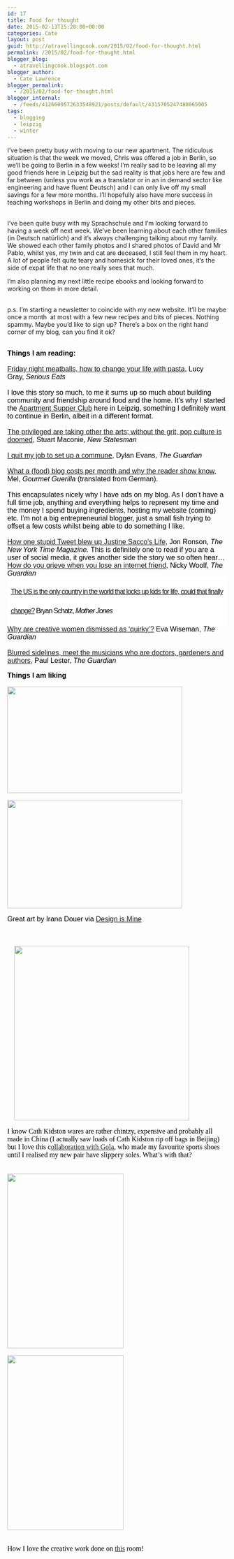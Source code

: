 ```yaml
---
id: 17
title: Food for thought
date: 2015-02-13T15:28:00+00:00
categories: Cate
layout: post
guid: http://atravellingcook.com/2015/02/food-for-thought.html
permalink: /2015/02/food-for-thought.html
blogger_blog:
  - atravellingcook.blogspot.com
blogger_author:
  - Cate Lawrence
blogger_permalink:
  - /2015/02/food-for-thought.html
blogger_internal:
  - /feeds/4126609572633548921/posts/default/4315705247480065905
tags:
  - blogging
  - leipzig
  - winter
---
```


  I&#8217;ve been pretty busy with moving to our new apartment. The ridiculous situation is that the week we moved, Chris was offered a job in Berlin, so we&#8217;ll be going to Berlin in a few weeks! I&#8217;m really sad to be leaving all my good friends here in Leipzig but the sad reality is that jobs here are few and far between (unless you work as a translator or in an in demand sector like engineering and have fluent Deutsch) and I can only live off my small savings for a few more months. I&#8217;ll hopefully also have more success in teaching workshops in Berlin and doing my other bits and pieces.







<b><br /> </b>I&#8217;ve been quite busy with my Sprachschule and I&#8217;m looking forward to having a week off next week. We&#8217;ve been learning about each other families (in Deutsch natürlich) and it&#8217;s always challenging talking about my family. We showed each other family photos and I shared photos of David and Mr Pablo, whilst yes, my twin and cat are deceased, I still feel them in my heart. A lot of people felt quite teary and homesick for their loved ones, it&#8217;s the side of expat life that no one really sees that much.

I&#8217;m also planning my next little recipe ebooks and looking forward to working on them in more detail. 
  
<br /> p.s. I&#8217;m starting a newsletter to coincide with my new website. It&#8217;ll be maybe once a month  at most with a few new recipes and bits of pieces. Nothing spammy. Maybe you&#8217;d like to sign up? There&#8217;s a box on the right hand corner of my blog, can you find it ok? 

<div style="margin-bottom: .0001pt; margin: 0cm;">
  <b><span style="color: black; font-family: Arial; font-size: 12.0pt;"><br /> Things I am reading:</b>


<div style="margin-bottom: .0001pt; margin: 0cm;">
  <span style="color: black; font-family: Arial; font-size: 12.0pt;"><br /> <a href="http://www.seriouseats.com/2014/08/simpler-entertaining-friday-night-dinners-end-loneliness-how-to-build-community-after-having-kids.html">Friday night meatballs, how to change your life with pasta</a>, Lucy Gray, <i>Serious Eats</i>


<div style="-webkit-text-stroke-width: 0px; margin-bottom: .0001pt; margin: 0cm; orphans: auto; text-align: start; widows: auto; word-spacing: 0px;">
  <i><span style="color: black; font-family: Arial; font-size: 12.0pt;"><br /> </i><span style="color: black; font-family: Arial; font-size: 12.0pt;">I love this story so much, to me it sums up so much about building community and friendship around food and the home. It&#8217;s why I started the <a href="https://www.facebook.com/apartmentsupperclubleipzig">Apartment Supper Club</a> here in Leipzig, something I definitely want to continue in Berlin, albeit in a different format. 


<div style="-webkit-text-stroke-width: 0px; margin-bottom: .0001pt; margin: 0cm; orphans: auto; text-align: start; widows: auto; word-spacing: 0px;">
  <span style="color: black; font-family: Arial; font-size: 12.0pt;"><br /> <a href="http://www.newstatesman.com/culture/2015/01/privileged-are-taking-over-arts-without-grit-pop-culture-doomed">The privileged are taking other the arts; without the grit, pop culture is doomed,</a> Stuart Maconie, <i>New Statesman</i>


<div style="-webkit-text-stroke-width: 0px; margin-bottom: .0001pt; margin: 0cm; orphans: auto; text-align: start; widows: auto; word-spacing: 0px;">
  <i><span style="color: black; font-family: Arial; font-size: 12.0pt;"><br /> </i><span style="color: black; font-family: Arial; font-size: 12.0pt;"><a href="http://www.theguardian.com/society/2015/jan/31/i-quit-my-job-to-set-up-commune">I quit my job to set up a commune</a>, Dylan Evans, <i>The Guardian</i>


<div style="-webkit-text-stroke-width: 0px; margin-bottom: .0001pt; margin: 0cm; orphans: auto; text-align: start; widows: auto; word-spacing: 0px;">
  <i><span style="color: black; font-family: Arial; font-size: 12.0pt;"><br /> </i><span style="color: black; font-family: Arial; font-size: 12.0pt;"><a href="http://www.gourmetguerilla.de/2015/02/ein-blog-im-monat-kostet-und-warum-die-leser-das-wissen-sollten/">What a (food) blog costs per month and why the reader show know</a>, Mel, <i>Gourmet Guerilla </i>(translated from German). 


<div style="-webkit-text-stroke-width: 0px; margin-bottom: .0001pt; margin: 0cm; orphans: auto; text-align: start; widows: auto; word-spacing: 0px;">
  <span style="color: black; font-family: Arial; font-size: 12.0pt;"><br /> This encapsulates nicely why I have ads on my blog. As I don&#8217;t have a full time job, anything and everything helps to represent my time and the money I spend buying ingredients, hosting my website (coming) etc. I&#8217;m not a big entrepreneurial blogger, just a small fish trying to offset a few costs whilst being able to do something I like. 


<div style="-webkit-text-stroke-width: 0px; margin-bottom: .0001pt; margin: 0cm; orphans: auto; text-align: start; widows: auto; word-spacing: 0px;">
  <span style="color: black; font-family: Arial; font-size: 12.0pt;"><a href="http://www.nytimes.com/2015/02/15/magazine/how-one-stupid-tweet-ruined-justine-saccos-life.html?_r=2"><br /> </a><a href="http://www.nytimes.com/2015/02/15/magazine/how-one-stupid-tweet-ruined-justine-saccos-life.html?_r=2">How one stupid Tweet blew up Justine Sacco&#8217;s Life</a>, Jon Ronson, <i>The New York Time Magazine.</i> This is definitely one to read if you are a user of social media, it gives another side the story we so often hear&#8230;


<div style="-webkit-text-stroke-width: 0px; margin-bottom: .0001pt; margin: 0cm; orphans: auto; text-align: start; widows: auto; word-spacing: 0px;">


<div style="-webkit-text-stroke-width: 0px; orphans: auto; text-align: start; widows: auto; word-spacing: 0px;">
  <span style="color: black; font-family: Arial;"><a href="http://www.theguardian.com/commentisfree/2015/feb/01/how-do-you-grieve-when-you-lose-an-internet-friend">How do you grieve when you lose an internet friend,</a> Nicky Woolf, <i>The Guardian</i>


<h1 style="background: #ffffff; border: 0px; clear: both; color: #424242; display: table-cell; font-weight: normal; letter-spacing: -1px; line-height: 44px; margin: 0px; padding: 11px 8px; vertical-align: middle; width: 595px;">
  <span style="color: black; font-family: Arial; font-size: 12.0pt; mso-fareast-font-family: 'Times New Roman';"><span style="font-weight: normal;"><a href="http://www.motherjones.com/politics/2015/02/us-only-country-lock-children-life-sentences">The US is the only country in the world that locks up kids for life, could that finally change?</a> Bryan Schatz, <i>Mother Jones</i>
</h1>

<div style="-webkit-text-stroke-width: 0px; margin-bottom: .0001pt; margin: 0cm; orphans: auto; text-align: start; widows: auto; word-spacing: 0px;">
  <span style="color: black; font-family: Arial; font-size: 12.0pt;"><a href="http://www.theguardian.com/lifeandstyle/2015/feb/08/killer-word-quirky-eva-wiseman">Why are creative women dismissed as &#8216;quirky&#8217;?</a> Eva Wiseman,<i> </i><i>The Guardian</i>


<!-- [if gte mso 9]><xml> <o:OfficeDocumentSettings>  <o:AllowPNG/> </o:OfficeDocumentSettings></xml><![endif]-->

<!-- [if gte mso 9]><xml> <w:WordDocument>  <w:View>Normal</w:View>  <w:Zoom>0</w:Zoom>  <w:TrackMoves/>  <w:TrackFormatting/>  <w:PunctuationKerning/>  <w:ValidateAgainstSchemas/>  <w:SaveIfXMLInval>false</w:SaveIfXMLInvalid>  <w:IgnoreMixedContent>false</w:IgnoreMixedContent>  <w:AlwaysShowPlaceholderText>false</w:AlwaysShowPlaceholderText>  <w:DoNotPromoteQF/>  <w:LidThemeOther>EN-US</w:LidThemeOther>  <w:LidThemeAsian>JA</w:LidThemeAsian>  <w:LidThemeComplexScript>X-NONE</w:LidThemeComplexScript>  <w:Compatibility>   <w:BreakWrappedTables/>   <w:SnapToGridInCell/>   <w:WrapTextWithPunct/>   <w:UseAsianBreakRules/>   <w:DontGrowAutofit/>   <w:SplitPgBreakAndParaMark/>   <w:EnableOpenTypeKerning/>   <w:DontFlipMirrorIndents/>   <w:OverrideTableStyleHps/>   <w:UseFELayout/>  </w:Compatibility>  <m:mathPr>   <m:mathFont m:val="Cambria Math"/>   <m:brkBin m:val="before"/>   <m:brkBinSub m:val="&#45;-"/>   <m:smallFrac m:val="off"/>   <m:dispDef/>   <m:lMargin m:val="0"/>   <m:rMargin m:val="0"/>   <m:defJc m:val="centerGroup"/>   <m:wrapIndent m:val="1440"/>   <m:intLim m:val="subSup"/>   <m:naryLim m:val="undOvr"/>  </m:mathPr></w:WordDocument></xml><![endif]-->

<!-- [if gte mso 9]><xml> <w:LatentStyles DefLockedState="false" DefUnhideWhenUsed="true"   DefSemiHidden="true" DefQFormat="false" DefPriority="99"   LatentStyleCount="276">  <w:LsdException Locked="false" Priority="0" SemiHidden="false"    UnhideWhenUsed="false" QFormat="true" Name="Normal"/>  <w:LsdException Locked="false" Priority="9" SemiHidden="false"    UnhideWhenUsed="false" QFormat="true" Name="heading 1"/>  <w:LsdException Locked="false" Priority="9" QFormat="true" Name="heading 2"/>  <w:LsdException Locked="false" Priority="9" QFormat="true" Name="heading 3"/>  <w:LsdException Locked="false" Priority="9" QFormat="true" Name="heading 4"/>  <w:LsdException Locked="false" Priority="9" QFormat="true" Name="heading 5"/>  <w:LsdException Locked="false" Priority="9" QFormat="true" Name="heading 6"/>  <w:LsdException Locked="false" Priority="9" QFormat="true" Name="heading 7"/>  <w:LsdException Locked="false" Priority="9" QFormat="true" Name="heading 8"/>  <w:LsdException Locked="false" Priority="9" QFormat="true" Name="heading 9"/>  <w:LsdException Locked="false" Priority="39" Name="toc 1"/>  <w:LsdException Locked="false" Priority="39" Name="toc 2"/>  <w:LsdException Locked="false" Priority="39" Name="toc 3"/>  <w:LsdException Locked="false" Priority="39" Name="toc 4"/>  <w:LsdException Locked="false" Priority="39" Name="toc 5"/>  <w:LsdException Locked="false" Priority="39" Name="toc 6"/>  <w:LsdException Locked="false" Priority="39" Name="toc 7"/>  <w:LsdException Locked="false" Priority="39" Name="toc 8"/>  <w:LsdException Locked="false" Priority="39" Name="toc 9"/>  <w:LsdException Locked="false" Priority="35" QFormat="true" Name="caption"/>  <w:LsdException Locked="false" Priority="10" SemiHidden="false"    UnhideWhenUsed="false" QFormat="true" Name="Title"/>  <w:LsdException Locked="false" Priority="1" Name="Default Paragraph Font"/>  <w:LsdException Locked="false" Priority="11" SemiHidden="false"    UnhideWhenUsed="false" QFormat="true" Name="Subtitle"/>  <w:LsdException Locked="false" Priority="22" SemiHidden="false"    UnhideWhenUsed="false" QFormat="true" Name="Strong"/>  <w:LsdException Locked="false" Priority="20" SemiHidden="false"    UnhideWhenUsed="false" QFormat="true" Name="Emphasis"/>  <w:LsdException Locked="false" Priority="59" SemiHidden="false"    UnhideWhenUsed="false" Name="Table Grid"/>  <w:LsdException Locked="false" UnhideWhenUsed="false" Name="Placeholder Text"/>  <w:LsdException Locked="false" Priority="1" SemiHidden="false"    UnhideWhenUsed="false" QFormat="true" Name="No Spacing"/>  <w:LsdException Locked="false" Priority="60" SemiHidden="false"    UnhideWhenUsed="false" Name="Light Shading"/>  <w:LsdException Locked="false" Priority="61" SemiHidden="false"    UnhideWhenUsed="false" Name="Light List"/>  <w:LsdException Locked="false" Priority="62" SemiHidden="false"    UnhideWhenUsed="false" Name="Light Grid"/>  <w:LsdException Locked="false" Priority="63" SemiHidden="false"    UnhideWhenUsed="false" Name="Medium Shading 1"/>  <w:LsdException Locked="false" Priority="64" SemiHidden="false"    UnhideWhenUsed="false" Name="Medium Shading 2"/>  <w:LsdException Locked="false" Priority="65" SemiHidden="false"    UnhideWhenUsed="false" Name="Medium List 1"/>  <w:LsdException Locked="false" Priority="66" SemiHidden="false"    UnhideWhenUsed="false" Name="Medium List 2"/>  <w:LsdException Locked="false" Priority="67" SemiHidden="false"    UnhideWhenUsed="false" Name="Medium Grid 1"/>  <w:LsdException Locked="false" Priority="68" SemiHidden="false"    UnhideWhenUsed="false" Name="Medium Grid 2"/>  <w:LsdException Locked="false" Priority="69" SemiHidden="false"    UnhideWhenUsed="false" Name="Medium Grid 3"/>  <w:LsdException Locked="false" Priority="70" SemiHidden="false"    UnhideWhenUsed="false" Name="Dark List"/>  <w:LsdException Locked="false" Priority="71" SemiHidden="false"    UnhideWhenUsed="false" Name="Colorful Shading"/>  <w:LsdException Locked="false" Priority="72" SemiHidden="false"    UnhideWhenUsed="false" Name="Colorful List"/>  <w:LsdException Locked="false" Priority="73" SemiHidden="false"    UnhideWhenUsed="false" Name="Colorful Grid"/>  <w:LsdException Locked="false" Priority="60" SemiHidden="false"    UnhideWhenUsed="false" Name="Light Shading Accent 1"/>  <w:LsdException Locked="false" Priority="61" SemiHidden="false"    UnhideWhenUsed="false" Name="Light List Accent 1"/>  <w:LsdException Locked="false" Priority="62" SemiHidden="false"    UnhideWhenUsed="false" Name="Light Grid Accent 1"/>  <w:LsdException Locked="false" Priority="63" SemiHidden="false"    UnhideWhenUsed="false" Name="Medium Shading 1 Accent 1"/>  <w:LsdException Locked="false" Priority="64" SemiHidden="false"    UnhideWhenUsed="false" Name="Medium Shading 2 Accent 1"/>  <w:LsdException Locked="false" Priority="65" SemiHidden="false"    UnhideWhenUsed="false" Name="Medium List 1 Accent 1"/>  <w:LsdException Locked="false" UnhideWhenUsed="false" Name="Revision"/>  <w:LsdException Locked="false" Priority="34" SemiHidden="false"    UnhideWhenUsed="false" QFormat="true" Name="List Paragraph"/>  <w:LsdException Locked="false" Priority="29" SemiHidden="false"    UnhideWhenUsed="false" QFormat="true" Name="Quote"/>  <w:LsdException Locked="false" Priority="30" SemiHidden="false"    UnhideWhenUsed="false" QFormat="true" Name="Intense Quote"/>  <w:LsdException Locked="false" Priority="66" SemiHidden="false"    UnhideWhenUsed="false" Name="Medium List 2 Accent 1"/>  <w:LsdException Locked="false" Priority="67" SemiHidden="false"    UnhideWhenUsed="false" Name="Medium Grid 1 Accent 1"/>  <w:LsdException Locked="false" Priority="68" SemiHidden="false"    UnhideWhenUsed="false" Name="Medium Grid 2 Accent 1"/>  <w:LsdException Locked="false" Priority="69" SemiHidden="false"    UnhideWhenUsed="false" Name="Medium Grid 3 Accent 1"/>  <w:LsdException Locked="false" Priority="70" SemiHidden="false"    UnhideWhenUsed="false" Name="Dark List Accent 1"/>  <w:LsdException Locked="false" Priority="71" SemiHidden="false"    UnhideWhenUsed="false" Name="Colorful Shading Accent 1"/>  <w:LsdException Locked="false" Priority="72" SemiHidden="false"    UnhideWhenUsed="false" Name="Colorful List Accent 1"/>  <w:LsdException Locked="false" Priority="73" SemiHidden="false"    UnhideWhenUsed="false" Name="Colorful Grid Accent 1"/>  <w:LsdException Locked="false" Priority="60" SemiHidden="false"    UnhideWhenUsed="false" Name="Light Shading Accent 2"/>  <w:LsdException Locked="false" Priority="61" SemiHidden="false"    UnhideWhenUsed="false" Name="Light List Accent 2"/>  <w:LsdException Locked="false" Priority="62" SemiHidden="false"    UnhideWhenUsed="false" Name="Light Grid Accent 2"/>  <w:LsdException Locked="false" Priority="63" SemiHidden="false"    UnhideWhenUsed="false" Name="Medium Shading 1 Accent 2"/>  <w:LsdException Locked="false" Priority="64" SemiHidden="false"    UnhideWhenUsed="false" Name="Medium Shading 2 Accent 2"/>  <w:LsdException Locked="false" Priority="65" SemiHidden="false"    UnhideWhenUsed="false" Name="Medium List 1 Accent 2"/>  <w:LsdException Locked="false" Priority="66" SemiHidden="false"    UnhideWhenUsed="false" Name="Medium List 2 Accent 2"/>  <w:LsdException Locked="false" Priority="67" SemiHidden="false"    UnhideWhenUsed="false" Name="Medium Grid 1 Accent 2"/>  <w:LsdException Locked="false" Priority="68" SemiHidden="false"    UnhideWhenUsed="false" Name="Medium Grid 2 Accent 2"/>  <w:LsdException Locked="false" Priority="69" SemiHidden="false"    UnhideWhenUsed="false" Name="Medium Grid 3 Accent 2"/>  <w:LsdException Locked="false" Priority="70" SemiHidden="false"    UnhideWhenUsed="false" Name="Dark List Accent 2"/>  <w:LsdException Locked="false" Priority="71" SemiHidden="false"    UnhideWhenUsed="false" Name="Colorful Shading Accent 2"/>  <w:LsdException Locked="false" Priority="72" SemiHidden="false"    UnhideWhenUsed="false" Name="Colorful List Accent 2"/>  <w:LsdException Locked="false" Priority="73" SemiHidden="false"    UnhideWhenUsed="false" Name="Colorful Grid Accent 2"/>  <w:LsdException Locked="false" Priority="60" SemiHidden="false"    UnhideWhenUsed="false" Name="Light Shading Accent 3"/>  <w:LsdException Locked="false" Priority="61" SemiHidden="false"    UnhideWhenUsed="false" Name="Light List Accent 3"/>  <w:LsdException Locked="false" Priority="62" SemiHidden="false"    UnhideWhenUsed="false" Name="Light Grid Accent 3"/>  <w:LsdException Locked="false" Priority="63" SemiHidden="false"    UnhideWhenUsed="false" Name="Medium Shading 1 Accent 3"/>  <w:LsdException Locked="false" Priority="64" SemiHidden="false"    UnhideWhenUsed="false" Name="Medium Shading 2 Accent 3"/>  <w:LsdException Locked="false" Priority="65" SemiHidden="false"    UnhideWhenUsed="false" Name="Medium List 1 Accent 3"/>  <w:LsdException Locked="false" Priority="66" SemiHidden="false"    UnhideWhenUsed="false" Name="Medium List 2 Accent 3"/>  <w:LsdException Locked="false" Priority="67" SemiHidden="false"    UnhideWhenUsed="false" Name="Medium Grid 1 Accent 3"/>  <w:LsdException Locked="false" Priority="68" SemiHidden="false"    UnhideWhenUsed="false" Name="Medium Grid 2 Accent 3"/>  <w:LsdException Locked="false" Priority="69" SemiHidden="false"    UnhideWhenUsed="false" Name="Medium Grid 3 Accent 3"/>  <w:LsdException Locked="false" Priority="70" SemiHidden="false"    UnhideWhenUsed="false" Name="Dark List Accent 3"/>  <w:LsdException Locked="false" Priority="71" SemiHidden="false"    UnhideWhenUsed="false" Name="Colorful Shading Accent 3"/>  <w:LsdException Locked="false" Priority="72" SemiHidden="false"    UnhideWhenUsed="false" Name="Colorful List Accent 3"/>  <w:LsdException Locked="false" Priority="73" SemiHidden="false"    UnhideWhenUsed="false" Name="Colorful Grid Accent 3"/>  <w:LsdException Locked="false" Priority="60" SemiHidden="false"    UnhideWhenUsed="false" Name="Light Shading Accent 4"/>  <w:LsdException Locked="false" Priority="61" SemiHidden="false"    UnhideWhenUsed="false" Name="Light List Accent 4"/>  <w:LsdException Locked="false" Priority="62" SemiHidden="false"    UnhideWhenUsed="false" Name="Light Grid Accent 4"/>  <w:LsdException Locked="false" Priority="63" SemiHidden="false"    UnhideWhenUsed="false" Name="Medium Shading 1 Accent 4"/>  <w:LsdException Locked="false" Priority="64" SemiHidden="false"    UnhideWhenUsed="false" Name="Medium Shading 2 Accent 4"/>  <w:LsdException Locked="false" Priority="65" SemiHidden="false"    UnhideWhenUsed="false" Name="Medium List 1 Accent 4"/>  <w:LsdException Locked="false" Priority="66" SemiHidden="false"    UnhideWhenUsed="false" Name="Medium List 2 Accent 4"/>  <w:LsdException Locked="false" Priority="67" SemiHidden="false"    UnhideWhenUsed="false" Name="Medium Grid 1 Accent 4"/>  <w:LsdException Locked="false" Priority="68" SemiHidden="false"    UnhideWhenUsed="false" Name="Medium Grid 2 Accent 4"/>  <w:LsdException Locked="false" Priority="69" SemiHidden="false"    UnhideWhenUsed="false" Name="Medium Grid 3 Accent 4"/>  <w:LsdException Locked="false" Priority="70" SemiHidden="false"    UnhideWhenUsed="false" Name="Dark List Accent 4"/>  <w:LsdException Locked="false" Priority="71" SemiHidden="false"    UnhideWhenUsed="false" Name="Colorful Shading Accent 4"/>  <w:LsdException Locked="false" Priority="72" SemiHidden="false"    UnhideWhenUsed="false" Name="Colorful List Accent 4"/>  <w:LsdException Locked="false" Priority="73" SemiHidden="false"    UnhideWhenUsed="false" Name="Colorful Grid Accent 4"/>  <w:LsdException Locked="false" Priority="60" SemiHidden="false"    UnhideWhenUsed="false" Name="Light Shading Accent 5"/>  <w:LsdException Locked="false" Priority="61" SemiHidden="false"    UnhideWhenUsed="false" Name="Light List Accent 5"/>  <w:LsdException Locked="false" Priority="62" SemiHidden="false"    UnhideWhenUsed="false" Name="Light Grid Accent 5"/>  <w:LsdException Locked="false" Priority="63" SemiHidden="false"    UnhideWhenUsed="false" Name="Medium Shading 1 Accent 5"/>  <w:LsdException Locked="false" Priority="64" SemiHidden="false"    UnhideWhenUsed="false" Name="Medium Shading 2 Accent 5"/>  <w:LsdException Locked="false" Priority="65" SemiHidden="false"    UnhideWhenUsed="false" Name="Medium List 1 Accent 5"/>  <w:LsdException Locked="false" Priority="66" SemiHidden="false"    UnhideWhenUsed="false" Name="Medium List 2 Accent 5"/>  <w:LsdException Locked="false" Priority="67" SemiHidden="false"    UnhideWhenUsed="false" Name="Medium Grid 1 Accent 5"/>  <w:LsdException Locked="false" Priority="68" SemiHidden="false"    UnhideWhenUsed="false" Name="Medium Grid 2 Accent 5"/>  <w:LsdException Locked="false" Priority="69" SemiHidden="false"    UnhideWhenUsed="false" Name="Medium Grid 3 Accent 5"/>  <w:LsdException Locked="false" Priority="70" SemiHidden="false"    UnhideWhenUsed="false" Name="Dark List Accent 5"/>  <w:LsdException Locked="false" Priority="71" SemiHidden="false"    UnhideWhenUsed="false" Name="Colorful Shading Accent 5"/>  <w:LsdException Locked="false" Priority="72" SemiHidden="false"    UnhideWhenUsed="false" Name="Colorful List Accent 5"/>  <w:LsdException Locked="false" Priority="73" SemiHidden="false"    UnhideWhenUsed="false" Name="Colorful Grid Accent 5"/>  <w:LsdException Locked="false" Priority="60" SemiHidden="false"    UnhideWhenUsed="false" Name="Light Shading Accent 6"/>  <w:LsdException Locked="false" Priority="61" SemiHidden="false"    UnhideWhenUsed="false" Name="Light List Accent 6"/>  <w:LsdException Locked="false" Priority="62" SemiHidden="false"    UnhideWhenUsed="false" Name="Light Grid Accent 6"/>  <w:LsdException Locked="false" Priority="63" SemiHidden="false"    UnhideWhenUsed="false" Name="Medium Shading 1 Accent 6"/>  <w:LsdException Locked="false" Priority="64" SemiHidden="false"    UnhideWhenUsed="false" Name="Medium Shading 2 Accent 6"/>  <w:LsdException Locked="false" Priority="65" SemiHidden="false"    UnhideWhenUsed="false" Name="Medium List 1 Accent 6"/>  <w:LsdException Locked="false" Priority="66" SemiHidden="false"    UnhideWhenUsed="false" Name="Medium List 2 Accent 6"/>  <w:LsdException Locked="false" Priority="67" SemiHidden="false"    UnhideWhenUsed="false" Name="Medium Grid 1 Accent 6"/>  <w:LsdException Locked="false" Priority="68" SemiHidden="false"    UnhideWhenUsed="false" Name="Medium Grid 2 Accent 6"/>  <w:LsdException Locked="false" Priority="69" SemiHidden="false"    UnhideWhenUsed="false" Name="Medium Grid 3 Accent 6"/>  <w:LsdException Locked="false" Priority="70" SemiHidden="false"    UnhideWhenUsed="false" Name="Dark List Accent 6"/>  <w:LsdException Locked="false" Priority="71" SemiHidden="false"    UnhideWhenUsed="false" Name="Colorful Shading Accent 6"/>  <w:LsdException Locked="false" Priority="72" SemiHidden="false"    UnhideWhenUsed="false" Name="Colorful List Accent 6"/>  <w:LsdException Locked="false" Priority="73" SemiHidden="false"    UnhideWhenUsed="false" Name="Colorful Grid Accent 6"/>  <w:LsdException Locked="false" Priority="19" SemiHidden="false"    UnhideWhenUsed="false" QFormat="true" Name="Subtle Emphasis"/>  <w:LsdException Locked="false" Priority="21" SemiHidden="false"    UnhideWhenUsed="false" QFormat="true" Name="Intense Emphasis"/>  <w:LsdException Locked="false" Priority="31" SemiHidden="false"    UnhideWhenUsed="false" QFormat="true" Name="Subtle Reference"/>  <w:LsdException Locked="false" Priority="32" SemiHidden="false"    UnhideWhenUsed="false" QFormat="true" Name="Intense Reference"/>  <w:LsdException Locked="false" Priority="33" SemiHidden="false"    UnhideWhenUsed="false" QFormat="true" Name="Book Title"/>  <w:LsdException Locked="false" Priority="37" Name="Bibliography"/>  <w:LsdException Locked="false" Priority="39" QFormat="true" Name="TOC Heading"/> </w:LatentStyles></xml><![endif]-->

<!-- [if gte mso 10]><![endif]-->

<!--StartFragment-->

<!--EndFragment-->

<div style="-webkit-text-stroke-width: 0px; margin-bottom: .0001pt; margin: 0cm; orphans: auto; text-align: start; widows: auto; word-spacing: 0px;">
  <i><span style="color: black; font-family: Arial; font-size: 12.0pt;"><a href="http://www.theguardian.com/music/2015/feb/12/musicians-doctors-gardeners-authors"><br /> </a></i><span style="color: black; font-family: Arial; font-size: 12.0pt;"><a href="http://www.theguardian.com/music/2015/feb/12/musicians-doctors-gardeners-authors">Blurred sidelines, meet the musicians who are doctors, gardeners and authors</a>, Paul Lester, <i>The Guardian</i>





**Things I am liking**


  <a  href="http://3.bp.blogspot.com/-iW0xBvM9P-4/VN37GmlynuI/AAAAAAAAKoQ/UoKDfY4BDDc/s1600/irena4.jpg"><img src="http://3.bp.blogspot.com/-iW0xBvM9P-4/VN37GmlynuI/AAAAAAAAKoQ/UoKDfY4BDDc/s1600/irena4.jpg" alt="" width="400" height="244" border="0" /></a>






  <a  href="http://4.bp.blogspot.com/-Sa0Nn53TEYQ/VN37RsryTnI/AAAAAAAAKoY/9CrXdyVNmQ0/s1600/irena1.jpg"><img src="http://4.bp.blogspot.com/-Sa0Nn53TEYQ/VN37RsryTnI/AAAAAAAAKoY/9CrXdyVNmQ0/s1600/irena1.jpg" alt="" width="400" height="248" border="0" /></a>


Great art by Irana Douer via <a href="http://designismine.blogspot.de/2015/02/see-irana-douer.html">Design is Mine</a> 
  
<br /> <span style="font-family: Arial, Helvetica, sans-serif; margin-left: 1em; margin-right: 1em; text-align: center;">                       <a style="margin-left: 1em; margin-right: 1em; text-align: center;" href="http://2.bp.blogspot.com/-gT64E1nFhAE/VN4Au0-mEtI/AAAAAAAAKo4/gcxwPDeEH8s/s1600/480130_2.jpg"><img src="http://2.bp.blogspot.com/-gT64E1nFhAE/VN4Au0-mEtI/AAAAAAAAKo4/gcxwPDeEH8s/s1600/480130_2.jpg" alt="" width="400" height="400" border="0" /></a>

<div style="-webkit-text-stroke-width: 0px; color: black; font-family: Times; font-size: medium; font-style: normal; font-variant: normal; font-weight: normal; letter-spacing: normal; line-height: normal; margin: 0px; orphans: auto; text-align: start; text-indent: 0px; text-transform: none; white-space: normal; widows: auto; word-spacing: 0px;">


<div style="-webkit-text-stroke-width: 0px; clear: both; color: black; font-family: Times; font-size: medium; font-style: normal; font-variant: normal; font-weight: normal; letter-spacing: normal; line-height: normal; margin: 0px; orphans: auto; text-align: left; text-indent: 0px; text-transform: none; white-space: normal; widows: auto; word-spacing: 0px;">
  I know Cath Kidston wares are rather chintzy, expensive and probably all made in China (I actually saw loads of Cath Kidston rip off bags in Beijing) but I love this c<a href="http://www.cathkidston.com/fcs/content/ss15/golaxcathkidston/">ollaboration with Gola</a>, who made my favourite sports shoes until I realised my new pair have slippery soles. What&#8217;s with that? 


<div style="-webkit-text-stroke-width: 0px; clear: both; color: black; font-family: Times; font-size: medium; font-style: normal; font-variant: normal; font-weight: normal; letter-spacing: normal; line-height: normal; margin: 0px; orphans: auto; text-align: left; text-indent: 0px; text-transform: none; white-space: normal; widows: auto; word-spacing: 0px;">
   



  <a  href="http://4.bp.blogspot.com/-DmD9Nb9Qswg/VN4HbHaSETI/AAAAAAAAKpQ/IUyJvV_S1QQ/s1600/fighouse2.jpg"><img src="http://4.bp.blogspot.com/-DmD9Nb9Qswg/VN4HbHaSETI/AAAAAAAAKpQ/IUyJvV_S1QQ/s1600/fighouse2.jpg" alt="" width="266" height="400" border="0" /></a>









  <a  href="http://3.bp.blogspot.com/-vZ8AJavscx0/VN4HbB-wBFI/AAAAAAAAKpM/n5bp3naMEsI/s1600/fighouse6.jpg"><img src="http://3.bp.blogspot.com/-vZ8AJavscx0/VN4HbB-wBFI/AAAAAAAAKpM/n5bp3naMEsI/s1600/fighouse6.jpg" alt="" width="266" height="400" border="0" /></a>


<b><br /> </b>How I love the creative work done on <a href="http://stylebyemilyhenderson.com/blog/the-fig-house-lounge-before-after/">this</a> room! 
  
<b><br /> </b>
